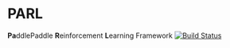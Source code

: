# PARL
**Pa**ddlePaddle **R**einforcement **L**earning Framework
[![Build Status](https://travis-ci.org/PaddlePaddle/PARL.svg?branch=develop)](https://travis-ci.org/PaddlePaddle/Paddle)
